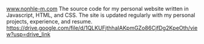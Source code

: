 www.nonhle-m.com
The source code for my personal website written in Javascript, HTML, and CSS. The site is updated 
regularly with my personal projects, experience, and resume.
https://drive.google.com/file/d/1QLKUFjthhaIAKpmGZo86CjfDg2KpeOth/view?usp=drive_link
